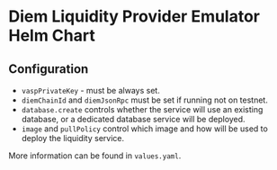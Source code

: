 # Diem Liquidity Provider Emulator Helm Chart

## Configuration

- `vaspPrivateKey` - must be always set.
- `diemChainId` and `diemJsonRpc` must be set if running not on testnet.
- `database.create` controls whether the service will use an existing
  database, or a dedicated database service will be deployed.
- `image` and `pullPolicy` control which image and how will be used to
  deploy the liquidity service.
  
More information can be found in `values.yaml`.
